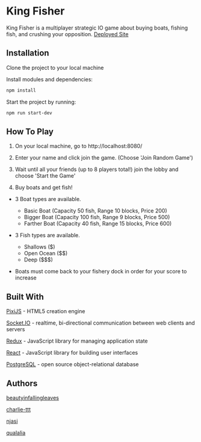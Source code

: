 # King Fisher

King Fisher is a multiplayer strategic IO game about buying boats, fishing fish, and crushing your opposition.
[Deployed Site](https://kingfishergame.herokuapp.com/)

## Installation

Clone the project to your local machine

Install modules and dependencies:

```bash
npm install
```

Start the project by running:

```bash
npm run start-dev
```

## How To Play

1.  On your local machine, go to http://localhost:8080/

2.  Enter your name and click join the game. (Choose 'Join Random Game')

3.  Wait until all your friends (up to 8 players total!) join the lobby and choose 'Start the Game'

4.  Buy boats and get fish!

* 3 Boat types are available.

  * Basic Boat (Capacity 50 fish, Range 10 blocks, Price 200)
  * Bigger Boat (Capacity 100 fish, Range 9 blocks, Price 500)
  * Farther Boat (Capacity 40 fish, Range 15 blocks, Price 600)

* 3 Fish types are available.

  * Shallows (\$)
  * Open Ocean (\$\$)
  * Deep (\$\$\$)

* Boats must come back to your fishery dock in order for your score to increase

## Built With

[PixiJS](https://pixijs.io/) - HTML5 creation engine

[Socket.IO](https://socket.io/) - realtime, bi-directional communication between web clients and servers

[Redux](https://redux.js.org/) - JavaScript library for managing application state

[React](https://reactjs.org/) - JavaScript library for building user interfaces

[PostgreSQL](https://www.postgresql.org/) - open source object-relational database

## Authors

[beautyinfallingleaves](https://github.com/beautyinfallingleaves)

[charlie-ttt](https://github.com/charlie-ttt)

[njasi](https://github.com/njasi)

[qualalia](https://github.com/qualalia)
